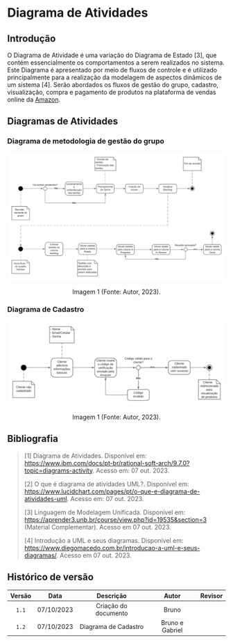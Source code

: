 # Diagrama de Atividades

## Introdução

O Diagrama de Atividade é uma variação do Diagrama de Estado [3], que contém essencialmente os comportamentos a serem realizados no sistema. Este Diagrama é apresentado por meio de fluxos de controle e é utilizado principalmente para a realização da modelagem de aspectos dinâmicos de um sistema [4]. Serão abordados os fluxos de gestão do grupo, cadastro, visualização, compra e pagamento de produtos na plataforma de vendas online da [Amazon](https://www.amazon.com.br).

## Diagramas de Atividades

### Diagrama de metodologia de gestão do grupo
<center>
    <img src="assets/UML_Gestao.png"/>
    <p> Imagem 1 (Fonte: Autor, 2023).</a></p> 
</center>

### Diagrama de Cadastro
<center>
    <img src="assets/Atividade UML Cadastro.png"/>
    <p> Imagem 1 (Fonte: Autor, 2023).</a></p> 
</center>

## Bibliografia

> [1] Diagrama de Atividades. Disponível em: <https://www.ibm.com/docs/pt-br/rational-soft-arch/9.7.0?topic=diagrams-activity>. Acesso em: 07 out. 2023.
>
> [2] O que é diagrama de atividades UML?. Disponível em: <https://www.lucidchart.com/pages/pt/o-que-e-diagrama-de-atividades-uml>. Acesso em: 07 out. 2023.
>
> [3] Linguagem de Modelagem Unificada. Disponível em: <https://aprender3.unb.br/course/view.php?id=19535&section=3> (Material Complementar). Acesso em 07 out. 2023.
>
> [4] Introdução a UML e seus diagramas. Disponível em: <https://www.diegomacedo.com.br/introducao-a-uml-e-seus-diagramas/>. Acesso em 07 out. 2023.



## Histórico de versão

| Versão |    Data    |                Descrição                 |     Autor      |    Revisor    |
| :----: | :--------: | :--------------------------------------: | :------------: | :-----------: |
| `1.1`  | 07/10/2023 |           Criação do documento           |     Bruno      |               |
| `1.2`  | 07/10/2023 |           Diagrama de Cadastro           | Bruno e Gabriel|               | 